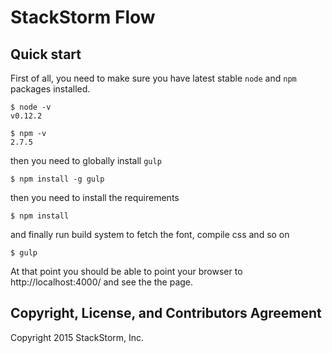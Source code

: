 StackStorm Flow
===============

Quick start
-----------

First of all, you need to make sure you have latest stable `node` and `npm` packages installed.

    $ node -v
    v0.12.2

    $ npm -v
    2.7.5

then you need to globally install `gulp`

    $ npm install -g gulp

then you need to install the requirements

    $ npm install

and finally run build system to fetch the font, compile css and so on

    $ gulp

At that point you should be able to point your browser to http://localhost:4000/ and see the the page.

Copyright, License, and Contributors Agreement
----------------------------------------------

Copyright 2015 StackStorm, Inc.

